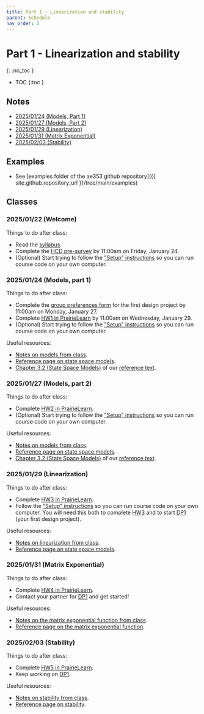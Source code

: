 ```yaml
---
title: Part 1 - Linearization and stability
parent: Schedule
nav_order: 1
---
```


# Part 1 - Linearization and stability
{: .no_toc }

- TOC
{:toc }

## Notes

* [2025/01/24 (Models, Part 1)](../notes/20250124-models-part1.pdf)
* [2025/01/27 (Models, Part 2)](../notes/20250127-models-part2.pdf)
* [2025/01/29 (Linearization)](../notes/20250129-linearization.pdf)
* [2025/01/31 (Matrix Exponential)](../notes/20250131-matrix-exponential.pdf)
* [2025/02/03 (Stability)](../notes/20250203-stability.pdf)

## Examples

* See [examples folder of the ae353 github repository]({{ site.github.repository_url }}/tree/main/examples)

## Classes

### 2025/01/22 (Welcome)

Things to do after class:
* Read the [syllabus](..).
* Complete the [HCD pre-survey](https://go.aerospace.illinois.edu/AE353-Sp25-HCD-Survey-Pre) by 11:00am on Friday, January 24.
* (Optional) Start trying to follow the ["Setup" instructions](../setup) so you can run course code on your own computer.

### 2025/01/24 (Models, part 1)

Things to do after class:
* Complete the [group preferences form](https://forms.illinois.edu/sec/1443554131) for the first design project by 11:00am on Monday, January 27.
* Complete [HW1 in PrairieLearn](https://us.prairielearn.com/pl/course_instance/176602/assessment/2503751) by 11:00am on Wednesday, January 29.
* (Optional) Start trying to follow the ["Setup" instructions](../setup) so you can run course code on your own computer.

Useful resources:
* [Notes on models from class](../notes/20250124-models-part1.pdf).
* [Reference page on state space models](../reference/state-space-models).
* [Chapter 3.2 (State Space Models)](https://fbswiki.org/wiki/index.php/System_Modeling) of our [reference text](https://fbswiki.org/wiki/index.php/Feedback_Systems:_An_Introduction_for_Scientists_and_Engineers).

### 2025/01/27 (Models, part 2)

Things to do after class:
* Complete [HW2 in PrairieLearn](https://us.prairielearn.com/pl/course_instance/176602/assessment/2503752).
* (Optional) Start trying to follow the ["Setup" instructions](../setup) so you can run course code on your own computer.

Useful resources:
* [Notes on models from class](../notes/20250127-models-part2.pdf).
* [Reference page on state space models](../reference/state-space-models).
* [Chapter 3.2 (State Space Models)](https://fbswiki.org/wiki/index.php/System_Modeling) of our [reference text](https://fbswiki.org/wiki/index.php/Feedback_Systems:_An_Introduction_for_Scientists_and_Engineers).

### 2025/01/29 (Linearization)

Things to do after class:
* Complete [HW3 in PrairieLearn](https://us.prairielearn.com/pl/course_instance/176602/assessment/2503753).
* Follow the ["Setup" instructions](../setup) so you can run course code on your own computer. You will need this both to complete [HW3]((https://us.prairielearn.com/pl/course_instance/176602/assessment/2503753)) and to start [DP1](../projects/01-catbot) (your first design project).

Useful resources:
* [Notes on linearization from class](../notes/20250129-linearization.pdf).
* [Reference page on state space models](../reference/state-space-models).

### 2025/01/31 (Matrix Exponential)

Things to do after class:
* Complete [HW4 in PrairieLearn](https://us.prairielearn.com/pl/course_instance/176602/assessment/2503754).
* Contact your partner for [DP1](../projects/01-catbot) and get started!

Useful resources:
* [Notes on the matrix exponential function from class](../notes/20250131-matrix-exponential.pdf).
* [Reference page on the matrix exponential function](../reference/matrix-exponential).

### 2025/02/03 (Stability)

Things to do after class:
* Complete [HW5 in PrairieLearn](https://us.prairielearn.com/pl/course_instance/176602/assessment/2503755).
* Keep working on [DP1](../projects/01-catbot).

Useful resources:
* [Notes on stability from class](../notes/20250203-stability.pdf).
* [Reference page on stability](../reference/stability.md).